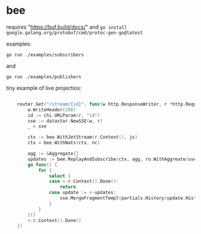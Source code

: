 # bee

requires "https://buf.build/docs/" and `go install google.golang.org/protobuf/cmd/protoc-gen-go@latest`


examples:

`go run ./examples/subscribers`

and

`go run ./examples/publishers`


tiny example of live projectios: 

```go 

	router.Get("/stream/{id}", func(w http.ResponseWriter, r *http.Request) {
		w.WriteHeader(200)
		id := chi.URLParam(r, "id")
		sse := datastar.NewSSE(w, r)
		_ = sse

		ctx := bee.WithJetStream(r.Context(), js)
		ctx = bee.WithNats(ctx, nc)

		agg := &Aggregate{}
		updates := bee.ReplayAndSubscribe(ctx, agg, ro.WithAggreate(users.Aggregate), ro.WithAggregateID(id))
		go func() {
			for {
				select {
				case <-r.Context().Done():
					return
				case update := <-updates:
					sse.MergeFragmentTempl(partials.History(update.History))
				}
			}
		}()
		<-r.Context().Done()
	})
```